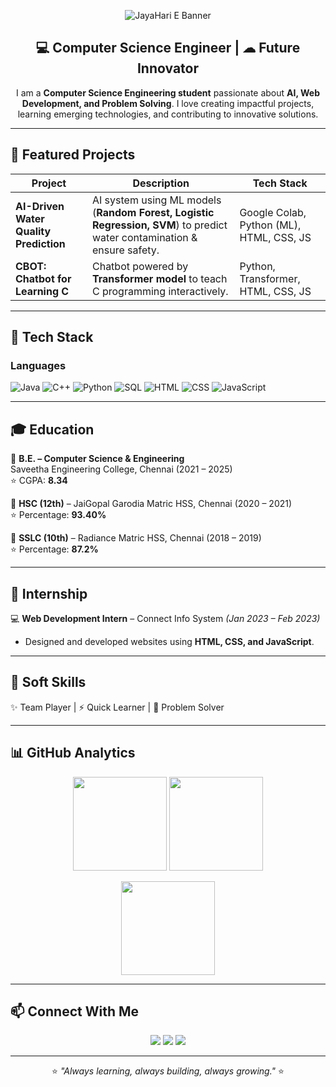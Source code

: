 <!-- Banner -->
<p align="center">
  <img src="https://capsule-render.vercel.app/api?type=waving&color=0:06B6D4,100:4F46E5&height=200&section=header&text=JayaHari%20E&fontSize=40&fontColor=ffffff&animation=fadeIn" alt="JayaHari E Banner"/>
</p>

<h2 align="center">💻 Computer Science Engineer |  ☁ Future Innovator</h2>

<p align="center">
I am a <b>Computer Science Engineering student</b> passionate about <b>AI, Web Development, and Problem Solving</b>.  
I love creating impactful projects, learning emerging technologies, and contributing to innovative solutions.
</p>

---

## 📌 Featured Projects

| Project | Description | Tech Stack |
|---------|-------------|------------|
| **AI-Driven Water Quality Prediction** | AI system using ML models (**Random Forest, Logistic Regression, SVM**) to predict water contamination & ensure safety. | Google Colab, Python (ML), HTML, CSS, JS |
| **CBOT: Chatbot for Learning C** | Chatbot powered by **Transformer model** to teach C programming interactively. | Python, Transformer, HTML, CSS, JS |

---

## 🚀 Tech Stack

### **Languages**
![Java](https://img.shields.io/badge/Java-007396?style=for-the-badge&logo=java&logoColor=white)
![C++](https://img.shields.io/badge/C++-00599C?style=for-the-badge&logo=cplusplus&logoColor=white)
![Python](https://img.shields.io/badge/Python-3776AB?style=for-the-badge&logo=python&logoColor=white)
![SQL](https://img.shields.io/badge/SQL-336791?style=for-the-badge&logo=mysql&logoColor=white)
![HTML](https://img.shields.io/badge/HTML5-E34F26?style=for-the-badge&logo=html5&logoColor=white)
![CSS](https://img.shields.io/badge/CSS3-1572B6?style=for-the-badge&logo=css3&logoColor=white)
![JavaScript](https://img.shields.io/badge/JavaScript-F7E018?style=for-the-badge&logo=javascript&logoColor=black)

---

## 🎓 Education  

📘 **B.E. – Computer Science & Engineering**  
Saveetha Engineering College, Chennai (2021 – 2025)  
⭐ CGPA: **8.34**

📘 **HSC (12th)** – JaiGopal Garodia Matric HSS, Chennai (2020 – 2021)  
⭐ Percentage: **93.40%**

📘 **SSLC (10th)** – Radiance Matric HSS, Chennai (2018 – 2019)  
⭐ Percentage: **87.2%**

---

## 💼 Internship  

💻 **Web Development Intern** – Connect Info System *(Jan 2023 – Feb 2023)*  
- Designed and developed websites using **HTML, CSS, and JavaScript**.  

---

## 🤝 Soft Skills  

✨ Team Player | ⚡ Quick Learner | 🧩 Problem Solver  

---

## 📊 GitHub Analytics  

<p align="center">
  <img src="https://github-readme-stats.vercel.app/api?username=jayahari10001&show_icons=true&theme=tokyonight" height="150"/>
  <img src="https://github-readme-stats.vercel.app/api/top-langs/?username=jayahari10001&layout=compact&theme=tokyonight" height="150"/>
</p>  

<p align="center">
  <img src="https://github-readme-streak-stats.herokuapp.com/?user=jayahari10001&theme=tokyonight" height="150"/>
</p>  

---

## 📫 Connect With Me
<p align="center">
  <a href="https://github.com/jayahari10001"><img src="https://img.shields.io/badge/GitHub-181717?style=for-the-badge&logo=github&logoColor=white" /></a>
  <a href="https://www.linkedin.com/in/jayahari-e-756281288"><img src="https://img.shields.io/badge/LinkedIn-0077B5?style=for-the-badge&logo=linkedin&logoColor=white" /></a>
  <a href="mailto:jayahariexiib@gmail.com"><img src="https://img.shields.io/badge/Email-D14836?style=for-the-badge&logo=gmail&logoColor=white" /></a>
</p>

---

<p align="center">
  ⭐ <i>"Always learning, always building, always growing."</i> ⭐
</p>

